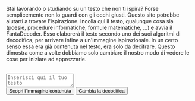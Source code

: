 <html>
<body>

Stai lavorando o studiando su un testo che non ti ispira? Forse semplicemente non lo guardi con gli occhi giusti. Questo sito potrebbe aiutarti a trovare l'ispirazione. Incolla qui il testo, qualunque cosa sia (poesie, procedure informatiche, formule matematiche, ...) e avvia il FantaDecoder. Esso elaborerà il testo secondo uno dei suoi algoritmi di decodifica, per arrivare infine a un'immagine ispirazionale. In un certo senso essa era già contenuta nel testo, era solo da decifrare. Questo dimostra come a volte dobbiamo solo cambiare il nostro modo di vedere le cose per iniziare ad apprezzarle.
<br>
<br>
<textarea placeholder="Inserisci qui il tuo testo"></textarea>
<br>
<button onclick="myFunction()">Scopri l'immagine contenuta</button>
<button>Cambia la decodifica</button>
<p id="demo"></p>

<script>
function myFunction() {
  document.getElementById("demo").innerHTML = "<img src=\"butterfly-142506_1280.jpg\"> <br> <button>Mostra passaggi di decodifica</button>";
}
</script>

</body>
</html>
